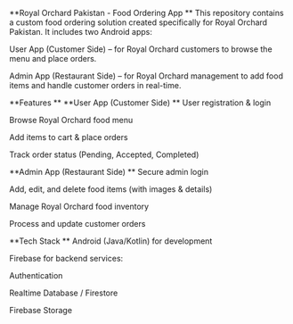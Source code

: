 **Royal Orchard Pakistan - Food Ordering App
**
This repository contains a custom food ordering solution created specifically for Royal Orchard Pakistan.
It includes two Android apps:

User App (Customer Side) – for Royal Orchard customers to browse the menu and place orders.

Admin App (Restaurant Side) – for Royal Orchard management to add food items and handle customer orders in real-time.

**Features
**
**User App (Customer Side)
**
User registration & login

Browse Royal Orchard food menu

Add items to cart & place orders

Track order status (Pending, Accepted, Completed)

**Admin App (Restaurant Side)
**
Secure admin login

Add, edit, and delete food items (with images & details)

Manage Royal Orchard food inventory

Process and update customer orders

**Tech Stack
**
Android (Java/Kotlin) for development

Firebase for backend services:

Authentication

Realtime Database / Firestore

Firebase Storage
